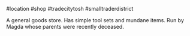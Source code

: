 #location #shop #tradecitytosh #smalltraderdistrict 

A general goods store. Has simple tool sets and mundane items. Run by Magda whose parents were recently deceased. 